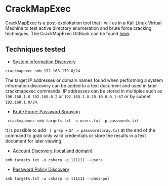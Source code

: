 # CrackMapExec

CrackMapExec is a post-exploitation tool that I will us in a Kali Linux Virtual Machine to test active directory enumeration and brute force cracking techniques. The CrackMapExec GitBook can be found [here](https://wiki.porchetta.industries/).

## Techniques tested
 * [System Information Discovery](https://attack.mitre.org/techniques/T1082/)
 ```shell
 crackmapexec smb 192.168.179.0/24
 ```
 The target IP addresses or domain names found when performing a system information discovery can be added to a text document and used in later crackmapexec commands. IP addresses can be stored in multiples such as `196.168.1.0 192.168.0.2` or `192.168.1.0-28 10.0.0.1-67` or by subnet `192.168.1.0/24`.

* [Brute Force: Password Spraying](https://attack.mitre.org/techniques/T1110/003/)
```shell
 crackmapexec smb targets.txt -u users.txt -p passwords.txt
 ```
It is possible to add ` | grep +` or ` > passwordspray.txt` at the end of the command to grab only valid credentials or store the results in a text document for later viewing.

* [Account Discovery (local and domain)](https://attack.mitre.org/techniques/T1087/)
```shell
smb targets.txt -u csharp -p 111111 --users
```

* [Password Policy Discovery](https://attack.mitre.org/techniques/T1201/)
```shell
smb targets.txt -u csharp -p 111111 --pass-pol
```
